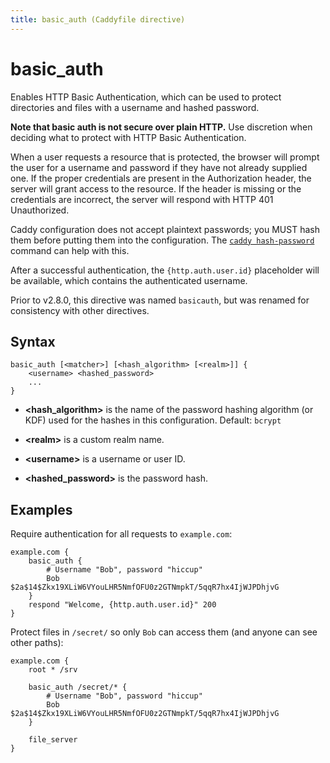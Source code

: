 ```yaml
---
title: basic_auth (Caddyfile directive)
---
```


# basic_auth

Enables HTTP Basic Authentication, which can be used to protect directories and files with a username and hashed password.

**Note that basic auth is not secure over plain HTTP.** Use discretion when deciding what to protect with HTTP Basic Authentication.

When a user requests a resource that is protected, the browser will prompt the user for a username and password if they have not already supplied one. If the proper credentials are present in the Authorization header, the server will grant access to the resource. If the header is missing or the credentials are incorrect, the server will respond with HTTP 401 Unauthorized.

Caddy configuration does not accept plaintext passwords; you MUST hash them before putting them into the configuration. The [`caddy hash-password`](/docs/command-line#caddy-hash-password) command can help with this.

After a successful authentication, the `{http.auth.user.id}` placeholder will be available, which contains the authenticated username.

Prior to v2.8.0, this directive was named `basicauth`, but was renamed for consistency with other directives.


## Syntax

```caddy-d
basic_auth [<matcher>] [<hash_algorithm> [<realm>]] {
	<username> <hashed_password>
	...
}
```

- **&lt;hash_algorithm&gt;** is the name of the password hashing algorithm (or KDF) used for the hashes in this configuration. Default: `bcrypt`

- **&lt;realm&gt;** is a custom realm name.

- **&lt;username&gt;** is a username or user ID.

- **&lt;hashed_password&gt;** is the password hash.


## Examples

Require authentication for all requests to `example.com`:

```caddy
example.com {
	basic_auth {
		# Username "Bob", password "hiccup"
		Bob $2a$14$Zkx19XLiW6VYouLHR5NmfOFU0z2GTNmpkT/5qqR7hx4IjWJPDhjvG
	}
	respond "Welcome, {http.auth.user.id}" 200
}
```

Protect files in `/secret/` so only `Bob` can access them (and anyone can see other paths):

```caddy
example.com {
	root * /srv

	basic_auth /secret/* {
		# Username "Bob", password "hiccup"
		Bob $2a$14$Zkx19XLiW6VYouLHR5NmfOFU0z2GTNmpkT/5qqR7hx4IjWJPDhjvG
	}

	file_server
}
```

